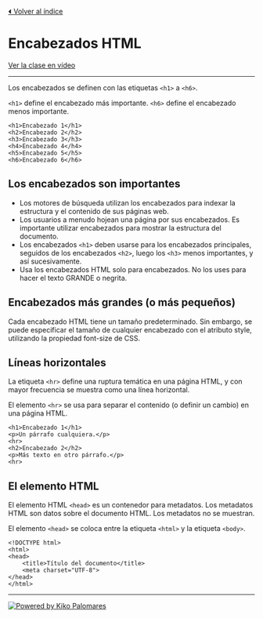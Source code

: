 [⏴ Volver al índice](../../README.md#índice-del-curso)

# Encabezados HTML

[Ver la clase en vídeo](https://kikopalomares.com/clases/como-hacer-encabezados-en-html)

_____

Los encabezados se definen con las etiquetas `<h1>` a `<h6>`.

`<h1>` define el encabezado más importante. `<h6>` define el encabezado menos importante.

    <h1>Encabezado 1</h1>
    <h2>Encabezado 2</h2>
    <h3>Encabezado 3</h3>
    <h4>Encabezado 4</h4>
    <h5>Encabezado 5</h5>
    <h6>Encabezado 6</h6>

## Los encabezados son importantes

- Los motores de búsqueda utilizan los encabezados para indexar la estructura y el contenido de sus páginas web.
- Los usuarios a menudo hojean una página por sus encabezados. Es importante utilizar encabezados para mostrar la estructura del documento.
- Los encabezados `<h1>` deben usarse para los encabezados principales, seguidos de los encabezados `<h2>`, luego los `<h3>` menos importantes, y así sucesivamente.
- Usa los encabezados HTML solo para encabezados. No los uses para hacer el texto GRANDE o negrita.

## Encabezados más grandes (o más pequeños)

Cada encabezado HTML tiene un tamaño predeterminado. Sin embargo, se puede especificar el tamaño de cualquier encabezado con el atributo style, utilizando la propiedad font-size de CSS.

## Líneas horizontales

La etiqueta `<hr>` define una ruptura temática en una página HTML, y con mayor frecuencia se muestra como una línea horizontal.

El elemento `<hr>` se usa para separar el contenido (o definir un cambio) en una página HTML.

    <h1>Encabezado 1</h1>
    <p>Un párrafo cualquiera.</p>
    <hr>
    <h2>Encabezado 2</h2>
    <p>Más texto en otro párrafo.</p>
    <hr>

## El elemento HTML <head>

El elemento HTML `<head>` es un contenedor para metadatos. Los metadatos HTML son datos sobre el documento HTML. Los metadatos no se muestran.

El elemento `<head>` se coloca entre la etiqueta `<html>` y la etiqueta `<body>`.

    <!DOCTYPE html>
    <html>
    <head>
        <title>Título del documento</title>
        <meta charset="UTF-8">
    </head>
    </html>

------------
[![Powered by Kiko Palomares](https://img.shields.io/badge/-Powered%20by%20Kiko%20Palomares-red)](https://kikopalomares.com/)